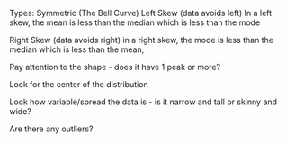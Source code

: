 Types:
Symmetric (The Bell Curve) 
Left Skew (data avoids left)
In a left skew, the mean is less than the median which is less than the mode

Right Skew (data avoids right)
in a right skew, the mode is less than the median which is less than the mean,

Pay attention to the shape - does it have 1 peak or more?

Look for the center of the distribution

Look how variable/spread the data is - is it narrow and tall or skinny and wide?

Are there any outliers?